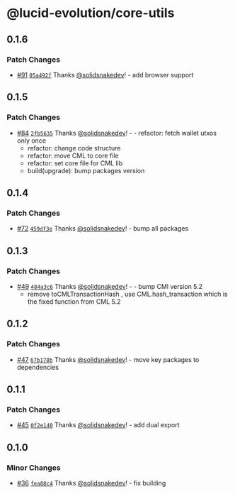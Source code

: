 # @lucid-evolution/core-utils

## 0.1.6

### Patch Changes

- [#91](https://github.com/Anastasia-Labs/lucid-evolution/pull/91) [`05a492f`](https://github.com/Anastasia-Labs/lucid-evolution/commit/05a492ff90199758088bcc6536cc62f5f85040a8) Thanks [@solidsnakedev](https://github.com/solidsnakedev)! - add browser support

## 0.1.5

### Patch Changes

- [#84](https://github.com/Anastasia-Labs/lucid-evolution/pull/84) [`2fb5635`](https://github.com/Anastasia-Labs/lucid-evolution/commit/2fb56356fbdfc41c5dc7328456559c8aaf8dbf15) Thanks [@solidsnakedev](https://github.com/solidsnakedev)! - - refactor: fetch wallet utxos only once
  - refactor: change code structure
  - refactor: move CML to core file
  - refactor: set core file for CML lib
  - build(upgrade): bump packages version

## 0.1.4

### Patch Changes

- [#72](https://github.com/Anastasia-Labs/lucid-evolution/pull/72) [`459df3e`](https://github.com/Anastasia-Labs/lucid-evolution/commit/459df3e95fd55ccdf48fc9cd63e850c053d2f470) Thanks [@solidsnakedev](https://github.com/solidsnakedev)! - bump all packages

## 0.1.3

### Patch Changes

- [#49](https://github.com/Anastasia-Labs/lucid-evolution/pull/49) [`484a3c6`](https://github.com/Anastasia-Labs/lucid-evolution/commit/484a3c6bf273cedc0aa914eccebb4d78d633bdf4) Thanks [@solidsnakedev](https://github.com/solidsnakedev)! - - bump CMl version 5.2
  - remove toCMLTransactionHash , use CML.hash_transaction which is the fixed function from CML 5.2

## 0.1.2

### Patch Changes

- [#47](https://github.com/Anastasia-Labs/lucid-evolution/pull/47) [`67b178b`](https://github.com/Anastasia-Labs/lucid-evolution/commit/67b178be520f53fe6901cac2c8573170408f861a) Thanks [@solidsnakedev](https://github.com/solidsnakedev)! - move key packages to dependencies

## 0.1.1

### Patch Changes

- [#45](https://github.com/Anastasia-Labs/lucid-evolution/pull/45) [`0f2e140`](https://github.com/Anastasia-Labs/lucid-evolution/commit/0f2e1404e4a476b5003f2937c01943ffd536fbd4) Thanks [@solidsnakedev](https://github.com/solidsnakedev)! - add dual export

## 0.1.0

### Minor Changes

- [#36](https://github.com/Anastasia-Labs/lucid-evolution/pull/36) [`fea08c4`](https://github.com/Anastasia-Labs/lucid-evolution/commit/fea08c44cdc52e58ed7a20ab4dc2566e708e8a21) Thanks [@solidsnakedev](https://github.com/solidsnakedev)! - fix building
